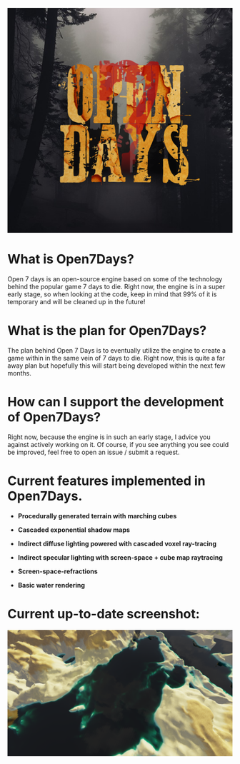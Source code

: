 ![image](https://github.com/UglySwedishFish/Open7Days/blob/master/Images/Open7Days.png?raw=true)

# What is Open7Days? 

Open 7 days is an open-source engine based on some of the technology behind the popular game 7 days to die. 
Right now, the engine is in a super early stage, so when looking at the code, keep in mind that 99% of it is temporary and will be cleaned 
up in the future!

# What is the plan for Open7Days? 

The plan behind Open 7 Days is to eventually utilize the engine to create a game within in the same vein of 7 days to die. Right now, 
this is quite a far away plan but hopefully this will start being developed within the next few months. 

# How can I support the development of Open7Days? 

Right now, because the engine is in such an early stage, I advice you against actively working on it. Of course, if you see anything you 
see could be improved, feel free to open an issue / submit a request. 

# Current features implemented in Open7Days. 

* **Procedurally generated terrain with marching cubes**

* **Cascaded exponential shadow maps** 

* **Indirect diffuse lighting powered with cascaded voxel ray-tracing** 

* **Indirect specular lighting with screen-space + cube map raytracing** 

* **Screen-space-refractions**

* **Basic water rendering**

# Current up-to-date screenshot: 

![screenshot](https://github.com/UglySwedishFish/Open7Days/blob/master/Images/Up-To-Date-Screenshot.png?raw=true)
